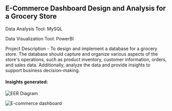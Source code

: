 ## E-Commerce Dashboard Design and Analysis for a Grocery Store


Data Analysis Tool: MySQL

Data Visualization Tool: PowerBI

Project Description - To design and implement a database for a grocery store. The database should capture and organize various aspects of the store's operations, such as product inventory, customer information, orders, and sales data. Additionally, analyze the data and provide insights to support business decision-making.


#### Insights generated:

![EER Diagram](https://github.com/OnealCodes/E-Commerce-Database-Design-and-Analysis-for-a-Grocery-Store/assets/158052840/8e1c2f81-eda1-42e7-bda5-0a6fd07af7d5)




![E-commerce dashboard](https://github.com/OnealCodes/E-Commerce-Database-Design-and-Analysis-for-a-Grocery-Store/assets/158052840/e760ed80-1158-471b-ad51-92497aa6bbc0)

